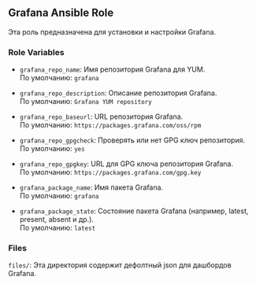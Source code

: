 ## Grafana Ansible Role

Эта роль предназначена для установки и настройки Grafana.

### Role Variables

- `grafana_repo_name`: Имя репозитория Grafana для YUM.  
  По умолчанию: `grafana`

- `grafana_repo_description`: Описание репозитория Grafana.  
  По умолчанию: `Grafana YUM repository`

- `grafana_repo_baseurl`: URL репозитория Grafana.  
  По умолчанию: `https://packages.grafana.com/oss/rpm`

- `grafana_repo_gpgcheck`: Проверять или нет GPG ключ репозитория.  
  По умолчанию: `yes`

- `grafana_repo_gpgkey`: URL для GPG ключа репозитория Grafana.  
  По умолчанию: `https://packages.grafana.com/gpg.key`

- `grafana_package_name`: Имя пакета Grafana.  
  По умолчанию: `grafana`

- `grafana_package_state`: Состояние пакета Grafana (например, latest, present, absent и др.).  
  По умолчанию: `latest`

### Files
`files/`: Эта директория содержит дефолтный json для дашбордов Grafana.
